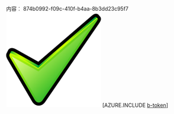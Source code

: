 内容︰ 874b0992-f09c-410f-b4aa-8b3dd23c95f7![图像](acf7f7d4-d6ea-4cc3-bc5a-7ec0e988b43b.png)
[AZURE.INCLUDE [b-token](233a44dc-26e3-44f1-b7b7-67ecad285c11.md)]
